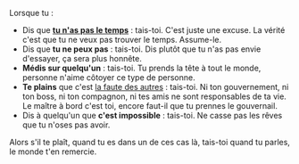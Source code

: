 <!-- 
.. title: Tais-toi
.. slug: tais-toi
.. date: 2014-01-20 08:54:22+01:00
.. tags: Développement personnel
.. category: 
.. link: 
.. description: 
.. type: text
-->

Lorsque tu :

- Dis que __[tu n'as pas le temps](/blog/jai-pas-le-temps-la-pire-excuse-qui-soit/)__ : tais-toi. C'est juste une excuse. La vérité c'est que tu ne veux pas trouver le temps. Assume-le.
- Dis que __tu ne peux pas__ : tais-toi. Dis plutôt que tu n'as pas envie d'essayer, ça sera plus honnête.
- __Médis sur quelqu'un__ : tais-toi. Tu prends la tête à tout le monde, personne n'aime côtoyer ce type de personne.
- __Te plains__ que c'est [la faute des autres](/blog/comment-passer-à-côté-de-sa-vie-les-8-excuses-bidon-que-vous-regretterez/) : tais-toi. Ni ton gouvernement, ni ton boss, ni ton compagnon, ni tes amis ne sont responsables de ta vie. Le maître à bord c'est toi, encore faut-il que tu prennes le gouvernail.
- Dis à quelqu'un que __c'est impossible__ : tais-toi. Ne casse pas les rêves que tu n'oses pas avoir.

Alors s'il te plaît, quand tu es dans un de ces cas là, tais-toi quand tu parles, le monde t'en remercie.

